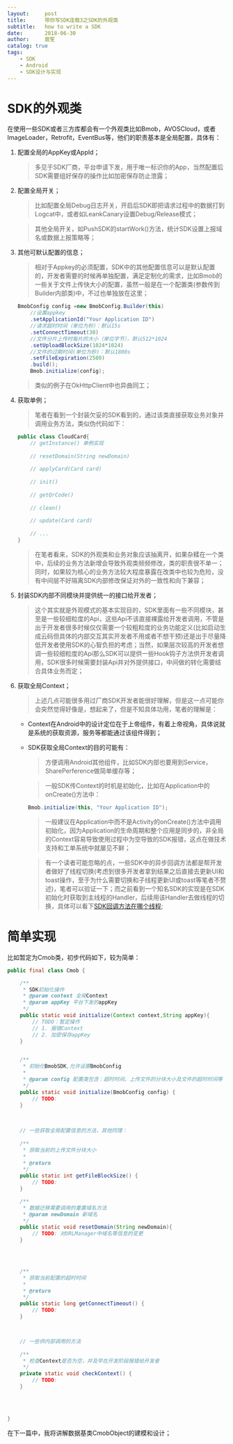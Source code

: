 ```yaml
---
layout:     post
title:      带你写SDK连载3之SDK的外观类
subtitle:   how to write a SDK
date:       2018-06-30
author:     宸笙
catalog: true
tags:
    - SDK
    - Android
    - SDK设计与实现
---
```



# SDK的外观类

在使用一些SDK或者三方库都会有一个外观类比如Bmob，AVOSCloud，或者ImageLoader，Retrofit，EventBus等，他们的职责基本是全局配置，具体有：
1. 配置全局的AppKey或AppId；
    > 多见于SDK厂商，平台申请下发，用于唯一标识你的App，当然配置后SDK需要组好保存的操作比如加密保存防止泄露；
2. 配置全局开关；
    > 比如配置全局Debug日志开关，开启后SDK即把请求过程中的数据打到Logcat中，或者如LeankCanary设置Debug/Release模式；

    > 其他全局开关，如PushSDK的startWork()方法，统计SDK设置上报域名或数据上报策略等；
    
3. 其他可默认配置的信息；
    > 相对于Appkey的必须配置，SDK中的其他配置信息可以是默认配置的，开发者需要的时候再单独配置，满足定制化的需求，比如Bmob的一些关于文件上传快大小的配置，虽然一般是在一个配置类(参数传到Builder内部类)中，不过也单独放在这里；

    ```java
    BmobConfig config =new BmobConfig.Builder(this)
        //设置appkey
        .setApplicationId("Your Application ID")
        //请求超时时间（单位为秒）：默认15s
        .setConnectTimeout(30)
        //文件分片上传时每片的大小（单位字节），默认512*1024
        .setUploadBlockSize(1024*1024)
        //文件的过期时间(单位为秒)：默认1800s
        .setFileExpiration(2500)
        .build();
        Bmob.initialize(config);
    ```
    
    > 类似的例子在OkHttpClient中也异曲同工；
    
4. 获取单例；
    > 笔者在看到一个封装欠妥的SDK看到的，通过该类直接获取业务对象并调用业务方法，类似伪代码如下：
    
    ```java
    public class CloudCard{
        // getInstance() 单例实现
        
        // resetDomain(String newDomain)
        
        // applyCard(Card card)
        
        // init()
        
        // getQrCode()
        
        // clean()
        
        // update(Card card)
        
        // ...
    }
    ```
    
    > 在笔者看来，SDK的外观类和业务对象应该抽离开，如果杂糅在一个类中，后续的业务方法新增会导致外观类频频修改，类的职责很不单一；同时，如果较为核心的业务方法较大程度暴露在改类中也较为危险，没有中间层不好隔离SDK内部修改保证对外的一致性和向下兼容；
5. 封装SDK内部不同模块并提供统一的接口给开发者；
    > 这个其实就是外观模式的基本实现目的，SDK里面有一些不同模块，甚至是一些较细粒度的Api，这些Api不该直接裸露给开发者调用，不管是出于开发者很多时候仅仅需要一个较粗粒度的业务功能定义(比如启动生成云码但具体的内部交互其实开发者不用或者不想干预)还是出于尽量降低开发者使用SDK的心智负担的考虑；当然，如果层次较高的开发者想调一些较细粒度的Api那么SDK可以提供一些Hook钩子方法供开发者调用，SDK很多时候需要封装Api并对外提供接口，中间做的转化需要结合具体业务而定；
6. 获取全局Context；
    > 上述几点可能很多用过厂商SDK开发者能很好理解，但是这一点可能你会突然觉得好像是，想起来了，但是不知具体功用，笔者的理解是：
    
    - Context在Android中的设计定位在于上帝组件，有着上帝视角，具体说就是系统的获取资源，服务等都能通过该组件得到；
    - SDK获取全局Context的目的可能有：
    
        > 方便调用Android其他组件，比如SDK内部也要用到Service，SharePerference做简单缓存等；
        
        > 一般SDK传Context的时机是初始化，比如在Application中的onCreate()方法中：
        
        ```java
        Bmob.initialize(this, "Your Application ID");
        ```
        > 一般建议在Application中而不是Activity的onCreate()方法中调用初始化，因为Application的生命周期和整个应用是同步的，非全局的Context容易导致使用过程中为空导致的SDK报错，这点在做技术支持和工单系统中就屡见不鲜；
        
        > 有一个读者可能忽略的点，一些SDK中的异步回调方法都是帮开发者做好了线程切换(考虑到很多开发者拿到结果之后直接去更新UI和toast操作，至于为什么需要切换和子线程更新UI或toast等笔者不赘述)，笔者可以验证一下；而之前看到一个知名SDK的实现是在SDK初始化时获取到主线程的Handler，后续用该Handler去做线程的切换，具体可以看下[SDK回调方法在哪个线程](http://note.youdao.com/noteshare?id=409bdd11b7de7ed179ae343bc289b260);
        
# 简单实现

比如暂定为Cmob类，初步代码如下，较为简单：

```java
public final class Cmob {

    /**
     * SDK初始化操作
     * @param context 全局Context
     * @param appKey 平台下发的appKey
     */
    public static void initialize(Context context,String appKey){
        // TODO：暂定操作
        // 1. 报错Context
        // 2. 加密保存appKey
    }


    /**
     * 初始化BmobSDK,允许设置BmobConfig
     *
     * @param config 配置类包含：超时时间、上传文件的分块大小及文件的超时时间等
     */
    public static void initialize(BmobConfig config) {
        // TODO:
    }
    
    

    // 一些获取全局配置信息的方法，其他同理：
    
    /**
     * 获取当前的上传文件分块大小
     *
     * @return
     */
    public static int getFileBlockSize() {
        // TODO:
    }

    /**
     * 数据迁移需要调用的重置域名方法
     * @param newDomain 新域名
     */
    public static void resetDomain(String newDomain){
        // TODO: 对URLManager中域名等信息的变更
    }


    

    /**
     * 获取当前配置的超时时间
     *
     * @return
     */
    public static long getConnectTimeout() {
        // TODO:
    }



    // 一些供内部调用的方法
    
    /**
     * 检查Context是否为空，并及早在开发阶段报错给开发者
     */
    private static void checkContext() {
        // TODO:
    }
    
    
    
    
}

```
在下一篇中，我将讲解数据基类CmobObject的建模和设计；
